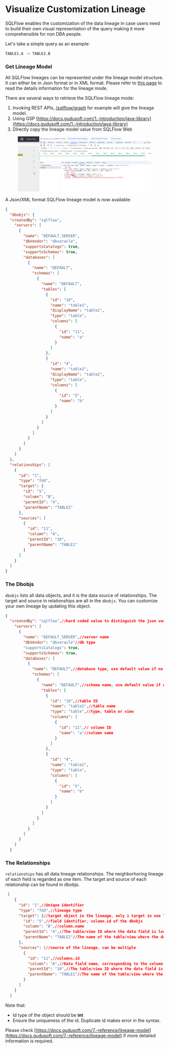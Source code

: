 # Visualize Customization Lineage

SQLFlow enables the customization of the data lineage in case users need to build their own visual representaiton of the query making it more comprehensible for non DBA people.

Let's take a simple query as an example:

```sql
TABLE1.A -> TABLE2.B
```

### &#x20;Get Lineage Model

All SQLFlow lineages can be represented under the lineage model structure. It can either be in Json format or in XML format. Please refer to [this page](../../7.-reference/lineage-model/) to read the details information for the lineage mode.&#x20;

There are several ways to retrieve the SQLFlow lineage mode:&#x20;

1. Invoking REST APIs,  [/sqlflow/graph](https://docs.gudusoft.com/3.-api-docs/sqlflow-rest-api-reference/generation-interface/sqlflow-graph) for example will give the lineage model.
2. Using GSP [https://docs.gudusoft.com/1.-introduction/java-library](https://docs.gudusoft.com/1.-introduction/java-library)
3. DIrectly copy the lineage model value from SQLFlow Web

<figure><img src="../../.gitbook/assets/微信图片_20240721094319.png" alt=""><figcaption></figcaption></figure>

A Json/XML format SQLFlow lineage model is now available:

```json
{
  "dbobjs": {
  "createdBy": "sqlflow",
    "servers": [
      {
        "name": "DEFAULT_SERVER",
        "dbVendor": "dbvoracle",
        "supportsCatalogs": true,
        "supportsSchemas": true,
        "databases": [
          {
            "name": "DEFAULT",
            "schemas": [
              {
                "name": "DEFAULT",
                "tables": [
                  {
                    "id": "10",
                    "name": "table1",
                    "displayName": "table1",
                    "type": "table",
                    "columns": [
                      {
                        "id": "11",
                        "name": "a"
                      }
                    ]
                  },
                  {
                    "id": "4",
                    "name": "table2",
                    "displayName": "table2",
                    "type": "table",
                    "columns": [
                      {
                        "id": "5",
                        "name": "b"
                      }
                    ]
                  }
                ]
              }
            ]
          }
        ]
      }
    ]
  },
  "relationships": [
    {
      "id": "1",
      "type": "fdd",
      "target": {
        "id": "5",
        "column": "B",
        "parentId": "4",
        "parentName": "TABLE2"
      },
      "sources": [
        {
          "id": "11",
          "column": "A",
          "parentId": "10",
          "parentName": "TABLE1"
        }
      ]
    }
  ]
}

```

### The D**bobjs**&#x20;

`dbobjs` lists all data objects, and it is the data source of relationships. The target and source in relationships are all in the `dbobjs`. You can customize your own lineage by updating this object.

```json
{
  "createdBy": "sqlflow",//hard coded value to distinguish the json version
    "servers": [
      {
        "name": "DEFAULT_SERVER",//server name
        "dbVendor": "dbvoracle"//db type
        "supportsCatalogs": true,
        "supportsSchemas": true,
        "databases": [
          {
            "name": "DEFAULT",//database type, use default value if no database
            "schemas": [
              {
                "name": "DEFAULT",//schema name, use default value if no schema
                "tables": [
                  {
                    "id": "10",//table ID
                    "name": "table1",//table name 
                    "type": "table",//type, table or view
                    "columns": [
                      {
                        "id": "11",// column ID
                        "name": "a"//column name
                      }
                    ]
                  },
                  {
                    "id": "4",
                    "name": "table2",
                    "type": "table",
                    "columns": [
                      {
                        "id": "5",
                        "name": "b"
                      }
                    ]
                  }
                ]
              }
            ]
          }
        ]
      }
    ]
  }
```

### The Relationships

`relationships` has all data lineage relationships. The neighborhoring lineage of each field is regarded as one item. The target and source of each relationship can be found in dbobjs.

```json
 [
    {
      "id": "1",//Unique identifier
      "type": "fdd",//lineage type
      "target": {//target object in the lineage, only 1 target in one lineage 
        "id": "5",//field identifier, column.id of the dbobjs
        "column": "B",//column.name
        "parentId": "4",//The table/view ID where the data field is located, corresponding to table.id of dbobjs
        "parentName": "TABLE2"//The name of the table/view where the data field is located, corresponding to table.name in dbobjs
      },
      "sources": [//source of the lineage, can be multiple
        {
          "id": "11",//columns.id
          "column": "A",//Data field name, corresponding to the column.name in dbobjs
          "parentId": "10",//The table/view ID where the data field is located, corresponding to table.id of dbobjs
          "parentName": "TABLE1"//The name of the table/view where the data field is located, corresponding to table.name in dbobjs
        }
      ]
    }
  ]
```

Note that:

* Id type of the object should be **int**
* Ensure the uniqueness of the id. Duplicate id makes error in the syntax.

Please check [https://docs.gudusoft.com/7.-reference/lineage-model](https://docs.gudusoft.com/7.-reference/lineage-model) if more detailed information is required.
